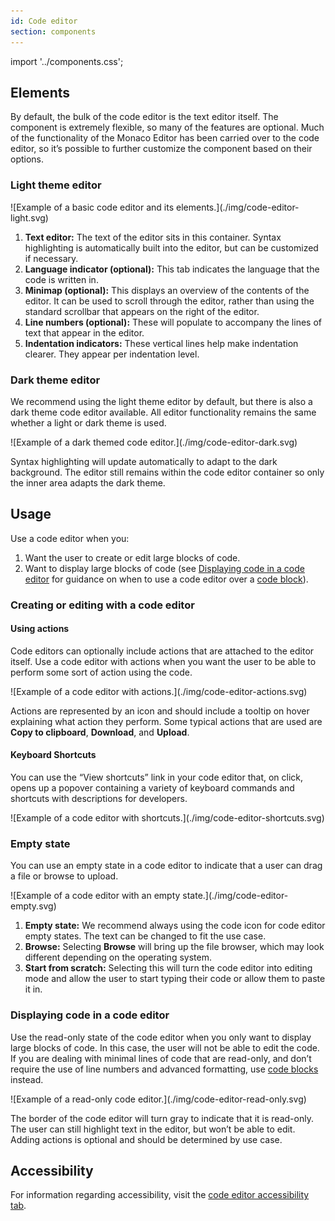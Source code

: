 ```yaml
---
id: Code editor
section: components
---
```


import '../components.css';

## Elements
By default, the bulk of the code editor is the text editor itself. The component is extremely flexible, so many of the features are optional. Much of the functionality of the Monaco Editor has been carried over to the code editor, so it’s possible to further customize the component based on their options.

### Light theme editor

<div class="ws-docs-content-img">
![Example of a basic code editor and its elements.](./img/code-editor-light.svg)
</div>

1. **Text editor:** The text of the editor sits in this container. Syntax highlighting is automatically built into the editor, but can be customized if necessary.
2. **Language indicator (optional):** This tab indicates the language that the code is written in. 
3. **Minimap (optional):** This displays an overview of the contents of the editor. It can be used to scroll through the editor, rather than using the standard scrollbar that appears on the right of the editor.
4. **Line numbers (optional):** These will populate to accompany the lines of text that appear in the editor.
5. **Indentation indicators:** These vertical lines help make indentation clearer. They appear per indentation level.

### Dark theme editor
We recommend using the light theme editor by default, but there is also a dark theme code editor available. All editor functionality remains the same whether a light or dark theme is used.

<div class="ws-docs-content-img">
![Example of a dark themed code editor.](./img/code-editor-dark.svg)
</div>

Syntax highlighting will update automatically to adapt to the dark background. The editor still remains within the code editor container so only the inner area adapts the dark theme.

## Usage
Use a code editor when you:
1. Want the user to create or edit large blocks of code.
2. Want to display large blocks of code (see [Displaying code in a code editor](#displaying-code-in-a-code-editor) for guidance on when to use a code editor over a [code block](/components/code-block)).

### Creating or editing with a code editor
#### Using actions
Code editors can optionally include actions that are attached to the editor itself. Use a code editor with actions when you want the user to be able to perform some sort of action using the code.

<div class="ws-docs-content-img">
![Example of a code editor with actions.](./img/code-editor-actions.svg)
</div>

Actions are represented by an icon and should include a tooltip on hover explaining what action they perform. Some typical actions that are used are **Copy to clipboard**, **Download**, and **Upload**.

#### Keyboard Shortcuts
You can use the “View shortcuts” link in your code editor that, on click, opens up a popover containing a variety of keyboard commands and shortcuts with descriptions for developers.

<div class="ws-docs-content-img">
![Example of a code editor with shortcuts.](./img/code-editor-shortcuts.svg)
</div>

### Empty state
You can use an empty state in a code editor to indicate that a user can drag a file or browse to upload.

<div class="ws-docs-content-img">
![Example of a code editor with an empty state.](./img/code-editor-empty.svg)
</div>

1. **Empty state:** We recommend always using the code icon for code editor empty states. The text can be changed to fit the use case.
2. **Browse:** Selecting **Browse** will bring up the file browser, which may look different depending on the operating system.
3. **Start from scratch:** Selecting this will turn the code editor into editing mode and allow the user to start typing their code or allow them to paste it in.

### Displaying code in a code editor
Use the read-only state of the code editor when you only want to display large blocks of code. In this case, the user will not be able to edit the code. If you are dealing with minimal lines of code that are read-only, and don’t require the use of line numbers and advanced formatting, use [code blocks](/components/code-block) instead.

<div class="ws-docs-content-img">
![Example of a read-only code editor.](./img/code-editor-read-only.svg)
</div>

The border of the code editor will turn gray to indicate that it is read-only. The user can still highlight text in the editor, but won’t be able to edit. Adding actions is optional and should be determined by use case.

## Accessibility 
For information regarding accessibility, visit the [code editor accessibility tab](/components/code-editor/accessibility). 
